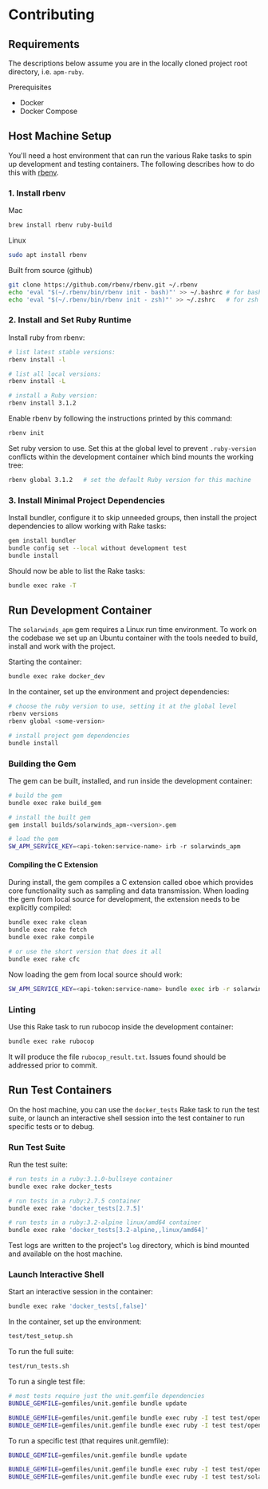# Contributing

## Requirements

The descriptions below assume you are in the locally cloned project root directory, i.e. `apm-ruby`.

Prerequisites

* Docker
* Docker Compose

## Host Machine Setup

You'll need a host environment that can run the various Rake tasks to spin up development and testing containers. The following describes how to do this with [rbenv](https://github.com/rbenv/rbenv).

### 1. Install rbenv

Mac

```bash
brew install rbenv ruby-build
```

Linux

```bash
sudo apt install rbenv
```

Built from source (github)

```bash
git clone https://github.com/rbenv/rbenv.git ~/.rbenv
echo 'eval "$(~/.rbenv/bin/rbenv init - bash)"' >> ~/.bashrc # for bash
echo 'eval "$(~/.rbenv/bin/rbenv init - zsh)"' >> ~/.zshrc   # for zsh
```

### 2. Install and Set Ruby Runtime

Install ruby from rbenv:

```bash
# list latest stable versions:
rbenv install -l

# list all local versions:
rbenv install -L

# install a Ruby version:
rbenv install 3.1.2
```

Enable rbenv by following the instructions printed by this command:

```bash
rbenv init
```

Set ruby version to use.  Set this at the global level to prevent `.ruby-version` conflicts within the development container which bind mounts the working tree:

```bash
rbenv global 3.1.2   # set the default Ruby version for this machine
```

### 3. Install Minimal Project Dependencies

Install bundler, configure it to skip unneeded groups, then install the project dependencies to allow working with Rake tasks:

```bash
gem install bundler
bundle config set --local without development test
bundle install
```

Should now be able to list the Rake tasks:

```bash
bundle exec rake -T
```

## Run Development Container

The `solarwinds_apm` gem requires a Linux run time environment. To work on the codebase we set up an Ubuntu container with the tools needed to build, install and work with the project.

Starting the container:

```bash
bundle exec rake docker_dev
```

In the container, set up the environment and project dependencies:

```bash
# choose the ruby version to use, setting it at the global level
rbenv versions
rbenv global <some-version>

# install project gem dependencies
bundle install
```

### Building the Gem

The gem can be built, installed, and run inside the development container:

```bash
# build the gem
bundle exec rake build_gem

# install the built gem
gem install builds/solarwinds_apm-<version>.gem

# load the gem
SW_APM_SERVICE_KEY=<api-token:service-name> irb -r solarwinds_apm
```

#### Compiling the C Extension

During install, the gem compiles a C extension called oboe which provides core functionality such as sampling and data transmission.  When loading the gem from local source for development, the extension needs to be explicitly compiled:

```bash
bundle exec rake clean
bundle exec rake fetch
bundle exec rake compile

# or use the short version that does it all
bundle exec rake cfc
```

Now loading the gem from local source should work:

```bash
SW_APM_SERVICE_KEY=<api-token:service-name> bundle exec irb -r solarwinds_apm
```

### Linting

Use this Rake task to run rubocop inside the development container:

```bash
bundle exec rake rubocop
```

It will produce the file `rubocop_result.txt`.  Issues found should be addressed prior to commit.

## Run Test Containers

On the host machine, you can use the `docker_tests` Rake task to run the test suite, or launch an interactive shell session into the test container to run specific tests or to debug.

### Run Test Suite

Run the test suite:

```bash
# run tests in a ruby:3.1.0-bullseye container
bundle exec rake docker_tests

# run tests in a ruby:2.7.5 container
bundle exec rake 'docker_tests[2.7.5]'

# run tests in a ruby:3.2-alpine linux/amd64 container
bundle exec rake 'docker_tests[3.2-alpine,,linux/amd64]'
```

Test logs are written to the project's `log` directory, which is bind mounted and available on the host machine.

### Launch Interactive Shell

Start an interactive session in the container:

```bash
bundle exec rake 'docker_tests[,false]'
```

In the container, set up the environment:

```bash
test/test_setup.sh
```

To run the full suite:

```bash
test/run_tests.sh
```

To run a single test file:

```bash
# most tests require just the unit.gemfile dependencies
BUNDLE_GEMFILE=gemfiles/unit.gemfile bundle update

BUNDLE_GEMFILE=gemfiles/unit.gemfile bundle exec ruby -I test test/opentelemetry/solarwinds_exporter_test.rb
BUNDLE_GEMFILE=gemfiles/unit.gemfile bundle exec ruby -I test test/opentelemetry/solarwinds_propagator_test.rb
```

To run a specific test (that requires unit.gemfile):

```bash
BUNDLE_GEMFILE=gemfiles/unit.gemfile bundle update

BUNDLE_GEMFILE=gemfiles/unit.gemfile bundle exec ruby -I test test/opentelemetry/solarwinds_exporter_test.rb -n /test_build_meta_data/
BUNDLE_GEMFILE=gemfiles/unit.gemfile bundle exec ruby -I test test/solarwinds_apm/otel_config_test.rb -n /test_resolve_propagators_with_defaults/
```
